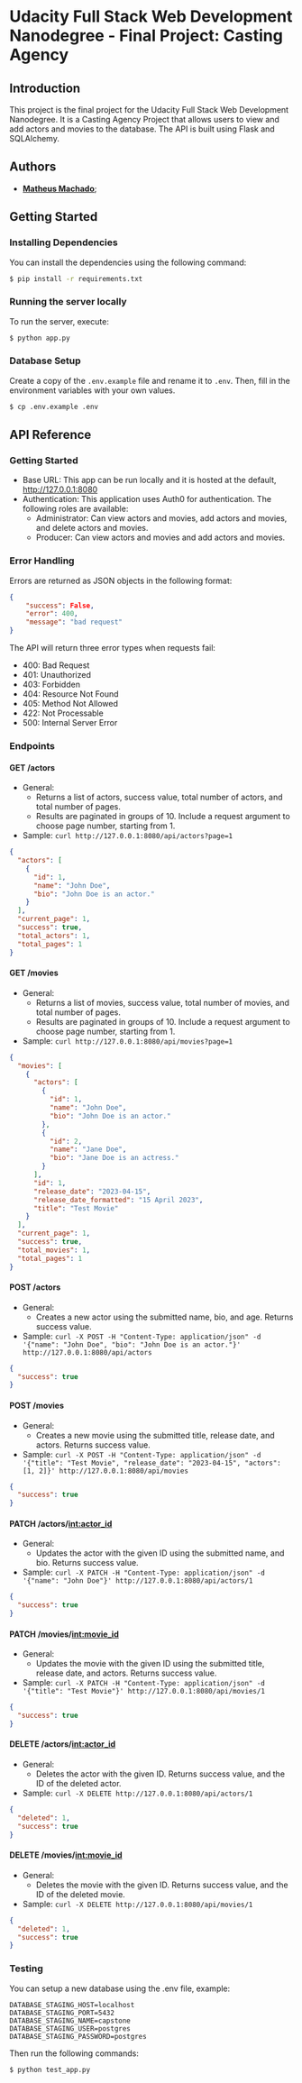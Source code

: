 # Udacity Full Stack Web Development Nanodegree - Final Project: Casting Agency

## Introduction

This project is the final project for the Udacity Full Stack Web Development Nanodegree. It is a Casting Agency Project that allows users to view and add actors and movies to the database. The API is built using Flask and SQLAlchemy.

## Authors
- [**Matheus Machado**](matheusdev@me.com);

## Getting Started

### Installing Dependencies

You can install the dependencies using the following command:

```sh
$ pip install -r requirements.txt
```

### Running the server locally

To run the server, execute:

```sh
$ python app.py
```

### Database Setup

Create a copy of the `.env.example` file and rename it to `.env`. Then, fill in the environment variables with your own values.

```sh
$ cp .env.example .env
```

## API Reference

### Getting Started

- Base URL: This app can be run locally and it is hosted at the default, http://127.0.0.1:8080
- Authentication: This application uses Auth0 for authentication. The following roles are available:
  - Administrator: Can view actors and movies, add actors and movies, and delete actors and movies.
  - Producer: Can view actors and movies and add actors and movies.


### Error Handling

Errors are returned as JSON objects in the following format:

```json
{
    "success": False,
    "error": 400,
    "message": "bad request"
}
```

The API will return three error types when requests fail:
- 400: Bad Request
- 401: Unauthorized
- 403: Forbidden
- 404: Resource Not Found
- 405: Method Not Allowed
- 422: Not Processable 
- 500: Internal Server Error

### Endpoints

#### GET /actors

- General:
  - Returns a list of actors, success value, total number of actors, and total number of pages.
  - Results are paginated in groups of 10. Include a request argument to choose page number, starting from 1.
- Sample: `curl http://127.0.0.1:8080/api/actors?page=1`

```json
{
  "actors": [
    {
      "id": 1, 
      "name": "John Doe",
      "bio": "John Doe is an actor."
    }
  ], 
  "current_page": 1, 
  "success": true, 
  "total_actors": 1, 
  "total_pages": 1
}
```

#### GET /movies

- General:
  - Returns a list of movies, success value, total number of movies, and total number of pages.
  - Results are paginated in groups of 10. Include a request argument to choose page number, starting from 1.
- Sample: `curl http://127.0.0.1:8080/api/movies?page=1`

```json
{
  "movies": [
    {
      "actors": [
        {
          "id": 1, 
          "name": "John Doe",
          "bio": "John Doe is an actor." 
        }, 
        {
          "id": 2, 
          "name": "Jane Doe",
          "bio": "Jane Doe is an actress." 
        }
      ], 
      "id": 1, 
      "release_date": "2023-04-15", 
      "release_date_formatted": "15 April 2023", 
      "title": "Test Movie"
    }
  ], 
  "current_page": 1, 
  "success": true, 
  "total_movies": 1, 
  "total_pages": 1
}
```

#### POST /actors

- General:
  - Creates a new actor using the submitted name, bio, and age. Returns success value.
- Sample: `curl -X POST -H "Content-Type: application/json" -d '{"name": "John Doe", "bio": "John Doe is an actor."}' http://127.0.0.1:8080/api/actors`

```json
{
  "success": true
}
```

#### POST /movies

- General:
  - Creates a new movie using the submitted title, release date, and actors. Returns success value.
- Sample: `curl -X POST -H "Content-Type: application/json" -d '{"title": "Test Movie", "release_date": "2023-04-15", "actors": [1, 2]}' http://127.0.0.1:8080/api/movies`

```json
{
  "success": true
}
```

#### PATCH /actors/<int:actor_id>

- General:
  - Updates the actor with the given ID using the submitted name, and bio. Returns success value.
- Sample: `curl -X PATCH -H "Content-Type: application/json" -d '{"name": "John Doe"}' http://127.0.0.1:8080/api/actors/1`

```json
{
  "success": true
}
```

#### PATCH /movies/<int:movie_id>

- General:
  - Updates the movie with the given ID using the submitted title, release date, and actors. Returns success value.
- Sample: `curl -X PATCH -H "Content-Type: application/json" -d '{"title": "Test Movie"}' http://127.0.0.1:8080/api/movies/1`

```json
{
  "success": true
}
```

#### DELETE /actors/<int:actor_id>

- General:
  - Deletes the actor with the given ID. Returns success value, and the ID of the deleted actor.
- Sample: `curl -X DELETE http://127.0.0.1:8080/api/actors/1`

```json
{
  "deleted": 1, 
  "success": true
}
```

#### DELETE /movies/<int:movie_id>

- General:
  - Deletes the movie with the given ID. Returns success value, and the ID of the deleted movie.
- Sample: `curl -X DELETE http://127.0.0.1:8080/api/movies/1`

```json
{
  "deleted": 1, 
  "success": true
}
```

### Testing

You can setup a new database using the .env file, example:

```
DATABASE_STAGING_HOST=localhost
DATABASE_STAGING_PORT=5432
DATABASE_STAGING_NAME=capstone
DATABASE_STAGING_USER=postgres
DATABASE_STAGING_PASSWORD=postgres
```

Then run the following commands:

```sh
$ python test_app.py
```
